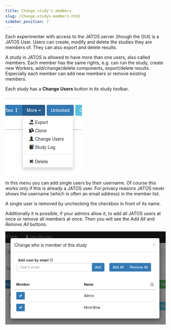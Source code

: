 ```yaml
---
title: Change study's members
slug: /Change-studys-members.html
sidebar_position: 7
---
```


Each experimenter with access to the JATOS server (though the GUI) is a JATOS User. Users can create, modify and delete the studies they are members of. They can also export and delete results.

A study in JATOS is allowed to have more than one users, also called members. Each member has the same rights, e.g. can run the study, create new Workers, add/change/delete components, export/delete results. Especially each member can add new members or remove existing members.

Each study has a **Change Users** button in its study toolbar.

![Change study's members button](/img/change_studys_members_button.png)

In this menu you can add single users by their username. Of course this works only if this is already a JATOS user. For privacy reasons JATOS never shows the username (which is often an email address) in the member list.

A single user is removed by unchecking the checkbox in front of its name.

Additionally it is possible, if your admins allow it, to add all JATOS users at once or remove all members at once. Then you will see the _Add All_ and _Remove All_ buttons.

![Change study's members](/img/change_studys_members.png)

